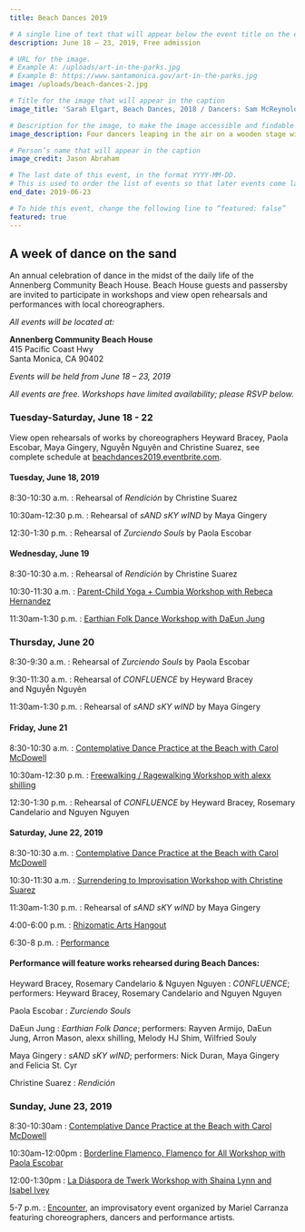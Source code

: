 ```yaml
---
title: Beach Dances 2019

# A single line of text that will appear below the event title on the events page
description: June 18 – 23, 2019, Free admission

# URL for the image.
# Example A: /uploads/art-in-the-parks.jpg
# Example B: https://www.santamonica.gov/art-in-the-parks.jpg
image: /uploads/beach-dances-2.jpg

# Title for the image that will appear in the caption
image_title: 'Sarah Elgart, Beach Dances, 2018 / Dancers: Sam McReynolds, Genna Moroni, Jonathan Stanley and Alexandria Diaz de Fato'

# Description for the image, to make the image accessible and findable on the web
image_description: Four dancers leaping in the air on a wooden stage with the ocean in the background, with a crowd of people around them

# Person’s name that will appear in the caption
image_credit: Jason Abraham

# The last date of this event, in the format YYYY-MM-DD.
# This is used to order the list of events so that later events come last.
end_date: 2019-06-23

# To hide this event, change the following line to “featured: false”
featured: true
---
```


## A week of dance <span class="avoid-break">on the sand</span>

An annual celebration of dance in the midst of the daily life of the Annenberg Community Beach House. Beach House guests and passersby are invited to participate in workshops and view open rehearsals and performances with local choreographers.

_All events will be located at:_

**Annenberg Community Beach House**  
415 Pacific Coast Hwy  
Santa Monica, CA 90402

_Events will be held from June 18 – 23, 2019_

_All events are free. Workshops have limited availability; <span class="avoid-break">please RSVP below.</span>_

### Tuesday-Saturday, <span class="avoid-break">June 18 - 22</span>

View open rehearsals of works by choreographers Heyward Bracey, Paola Escobar, Maya Gingery, Nguyễn Nguyên and Christine Suarez, see complete schedule at [beachdances2019.eventbrite.com](http://beachdances2019.eventbrite.com/&sa=D&ust=1557956160965000).

#### Tuesday, June 18, 2019

8:30-10:30 a.m.
: Rehearsal of _Rendición_ by Christine Suarez

10:30am-12:30 p.m.
: Rehearsal of _sAND sKY wIND_ by Maya Gingery

12:30-1:30 p.m.
: Rehearsal of _Zurciendo Souls_ by Paola Escobar

#### Wednesday, June 19

8:30-10:30 a.m.
: Rehearsal of _Rendición_ by Christine Suarez

10:30-11:30 a.m.
: [Parent-Child Yoga + Cumbia Workshop with Rebeca Hernandez](https://www.eventbrite.com/e/beach-dances-parent-child-yoga-cumbia-workshop-with-rebeca-hernandez-tickets-61668727825&sa=D&ust=1557956160968000)

11:30am-1:30 p.m.
: [Earthian Folk Dance Workshop with DaEun Jung](https://www.eventbrite.com/e/beach-dances-earthian-folk-dance-workshop-with-daeun-jung-tickets-61671448964&sa=D&ust=1557956160969000)

### Thursday, June 20

8:30-9:30 a.m.
: Rehearsal of _Zurciendo Souls_ by Paola Escobar

9:30-11:30 a.m.
: Rehearsal of _CONFLUENCE_ by Heyward Bracey and Nguyễn Nguyên

11:30am-1:30 p.m.
: Rehearsal of _sAND sKY wIND_ by Maya Gingery

#### Friday, June 21

8:30-10:30 a.m.
: [Contemplative Dance Practice at the Beach with Carol McDowell](https://www.eventbrite.com/e/beach-dances-contemplative-dance-practice-with-carol-mcdowell-tickets-61672192187&sa=D&ust=1557956160971000)

10:30am-12:30 p.m.
: [Freewalking / Ragewalking Workshop with alexx shilling](https://www.eventbrite.com/e/beach-dances-freewalking-ragewalking-with-alexx-shilling-tickets-61672437922&sa=D&ust=1557956160972000)

12:30-1:30 p.m.
: Rehearsal of _CONFLUENCE_ by Heyward Bracey, Rosemary Candelario and Nguyen Nguyen

#### Saturday, June 22, 2019

8:30-10:30 a.m.
: [Contemplative Dance Practice at the Beach with Carol McDowell](https://www.eventbrite.com/e/beach-dances-contemplative-dance-practice-with-carol-mcdowell-tickets-61672192187&sa=D&ust=1557956160973000)

10:30-11:30 a.m.
: [Surrendering to Improvisation Workshop with Christine Suarez](https://www.eventbrite.com/e/beach-dances-surrendering-to-improvisation-with-christine-suarez-tickets-61672789975&sa=D&ust=1557956160974000)

11:30am-1:30 p.m.
: Rehearsal of _sAND sKY wIND_ by Maya Gingery

4:00-6:00 p.m.
: [Rhizomatic Arts Hangout](https://www.rhizomaticarts.com/network-events/s19-hangout&sa=D&ust=1557956160975000)

6:30-8 p.m.
: [Performance](https://www.eventbrite.com/e/beach-dances-shared-practice-performances-tickets-61673014647&sa=D&ust=1557956160975000)

#### Performance will feature works rehearsed during Beach Dances:

Heyward Bracey, Rosemary Candelario & Nguyen Nguyen
: <em>CONFLUENCE</em>; performers: Heyward Bracey, Rosemary Candelario and Nguyen Nguyen

Paola Escobar
: <em>Zurciendo Souls</em>

DaEun Jung
: <em>Earthian Folk Dance</em>; performers: Rayven Armijo, DaEun Jung, Arron Mason, alexx shilling, Melody HJ Shim, Wilfried Souly

Maya Gingery
: <em>sAND sKY wIND</em>; performers: Nick Duran, Maya Gingery and Felicia St. Cyr

Christine Suarez
: <em>Rendición</em>

### Sunday, June 23, 2019

8:30-10:30am
: [Contemplative Dance Practice at the Beach with Carol McDowell](https://www.eventbrite.com/e/beach-dances-contemplative-dance-practice-with-carol-mcdowell-tickets-61672192187&sa=D&ust=1557956160977000)

10:30am-12:00pm
: [Borderline Flamenco, Flamenco for All Workshop with Paola Escobar](https://www.eventbrite.com/e/beach-dances-flamenco-for-all-with-paola-escobar-tickets-61674747831&sa=D&ust=1557956160978000)

12:00-1:30pm
: [La Diáspora de Twerk Workshop with Shaina Lynn and Isabel Ivey](https://www.eventbrite.com/e/beach-dances-la-diaspora-de-twerk-workshop-with-shaina-lynn-isabel-ivey-tickets-61675064779&sa=D&ust=1557956160979000)

5-7 p.m.
: [Encounter](https://www.eventbrite.com/e/beach-dances-encounter-improvisational-event-tickets-61675273403&sa=D&ust=1557956160980000), an improvisatory event organized by Mariel Carranza featuring choreographers, dancers and performance artists.
